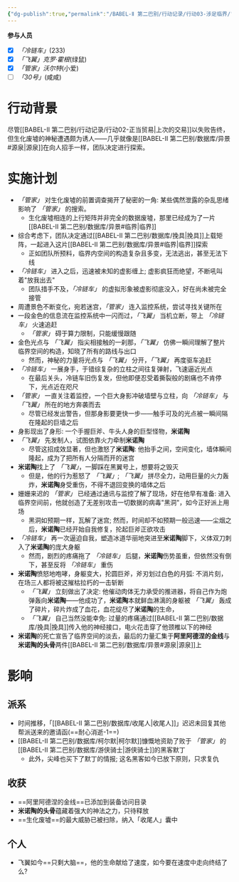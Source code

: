 ```yaml
---
{"dg-publish":true,"permalink":"/BABEL-Ⅱ 第二巴别/行动记录/行动03-涉足临界/"}
---
```


**参与人员**
- [x] *「冷链车」*(233)
- [x] *「飞翼」克罗·霍根*(绿鼠)
- [x] *「管家」沃尔特*(小爱)
- [ ] *「30号」*(咸咸)

# 行动背景
尽管[[BABEL-Ⅱ 第二巴别/行动记录/行动02-正当贸易\|上次的交易]]以失败告终，但生化废墟的神秘遭遇颇为诱人——几乎就像是[[BABEL-Ⅱ 第二巴别/数据库/异景#源泉\|源泉]]在向人招手一样，团队决定进行探索。
# 实施计划
- *「管家」* 对生化废墟的前置调查揭开了秘密的一角: 某些偶然泄露的杂乱思绪影响了 *「管家」* 的搜索。
	- 生化废墟相连的上行矩阵并非完全的数据废墟，那里已经成为了一片[[BABEL-Ⅱ 第二巴别/数据库/异景#临界\|临界]]
- 综合考虑下，团队决定通过[[BABEL-Ⅱ 第二巴别/数据库/挽具\|挽具]]上载矩阵，一起进入这片[[BABEL-Ⅱ 第二巴别/数据库/异景#临界\|临界]]探索
	- 正如团队所预料，临界内空间的构造复杂且多变，无法逃出，甚至无法下线
- *「冷链车」* 进入之后，迅速被未知的虚影缠上; 虚影疯狂而绝望，不断吼叫着"放我出去"
	- 团队措手不及，*「冷链车」* 的虚拟形象被虚影彻底没入，好在尚未被完全接管
- 周遭景色不断变化，宛若迷宫，*「管家」* 连入监控系统，尝试寻找关键所在
- 一段金色的信息流在监控系统中一闪而过，*「飞翼」* 当机立断，带上 *「冷链车」* 火速追赶
	- *「管家」* 碍于算力限制，只能缓慢跟随
- 金色光点与 *「飞翼」* 指尖相接触的一刹那，*「飞翼」* 仿佛一瞬间理解了整片临界空间的构造，知晓了所有的路线与出口
	- 然而，神秘的力量将光点与 *「飞翼」* 分开，*「飞翼」* 再度驱车追赶
- *「冷链车」* 一展身手，于错综复杂的立柱之间往复弹射，飞速逼近光点
	- 在最后关头，冷链车旧伤复发，但他即便忍受着撕裂般的剧痛也不肯停下，光点近在咫尺
- *「管家」* 一直关注着监控，一个巨大身影冲破墙壁与立柱，向 *「冷链车」* 与 *「飞翼」* 所在的地方奔袭而去
	- 尽管已经发出警告，但那身影要更快一步——触手可及的光点被一瞬间隔在隆起的巨墙之后
- 身影现出了身形: 一个手握巨斧、牛头人身的巨型怪物，**米诺陶**
- *「飞翼」* 先发制人，试图依靠火力牵制**米诺陶**
	- 尽管这招成效显著，但也激怒了**米诺陶**: 他抬手之间，空间变化，墙体瞬间隆起，成为了把所有人分隔而开的迷宫
- **米诺陶**找上了 *「飞翼」*，一脚踩在黑翼号上，想要将之毁灭
	- 但是，他的行为惹怒了 *「飞翼」*; *「飞翼」* 拼尽全力，动用巨量的火力轰炸，**米诺陶**身受重伤，不得不退回变换的墙体之后
- 姗姗来迟的 *「管家」* 已经通过通讯与监控了解了现场，好在他早有准备: 进入临界空间前，他就创造了无差别攻击一切数据的病毒"黑洞"，如今正好派上用场
	- 黑洞如预期一样，瓦解了迷宫; 然而，时间却不如预期一般迅速——尘烟之后，**米诺陶**已经开始自我修复，抡起巨斧正欲攻击
- *「冷链车」* 再一次逼迫自我，塑造冰道华丽地突进至**米诺陶**脚下，义体双刀刺入了**米诺陶**的庞大身躯
	- 然而，剧烈的疼痛拖了 *「冷链车」* 后腿，**米诺陶**伤势虽重，但依然没有倒下，甚至反将 *「冷链车」* 重伤
- **米诺陶**愤怒地咆哮，身躯变大，抡圆巨斧，斧刃划过白色的月弧: 不消片刻，在场三人都将被这摧枯拉朽的一击斩断
	- *「飞翼」* 立刻做出了决定: 他催动肉体无力承受的推进器，将自己作为炮弹轰向**米诺陶**——他成功了，**米诺陶**本就鲜血淋漓的身躯被 *「飞翼」* 轰成了碎片，碎片炸成了血花，血花绽尽了**米诺陶**的生命，
	- *「飞翼」* 自己当然没能幸免: 过量的疼痛通过[[BABEL-Ⅱ 第二巴别/数据库/挽具\|挽具]]传入他的神经接口，电火花击穿了他颈椎以下的神经
- **米诺陶**的死亡宣告了临界空间的淡去，最后的力量汇集于**阿里阿德涅的金线**与**米诺陶的头骨**两件[[BABEL-Ⅱ 第二巴别/数据库/异景#源泉\|源泉]]上

# 影响
## 派系
- 时间推移，「[[BABEL-Ⅱ 第二巴别/数据库/收尾人\|收尾人]]」迟迟未回复其他帮派送来的邀请函(==耐心消逝-1==)
- [[BABEL-Ⅱ 第二巴别/数据库/柯尔默\|柯尔默]]慷慨地资助了败于 *「管家」* 的[[BABEL-Ⅱ 第二巴别/数据库/游侠骑士\|游侠骑士]]的黑客默丁
	- 此外，尖峰也买下了默丁的情报; 这名黑客如今已放下原则，只求复仇

## 收获
- ==阿里阿德涅的金线==已添加到装备访问目录
- **米诺陶的头骨**蕴藏着强大的神法之力，只待释放
- ==生化废墟==的最大威胁已被扫除，纳入「收尾人」囊中

## 个人
- 飞翼如今==只剩大脑==，他的生命献给了速度，如今要在速度中走向终结了么?